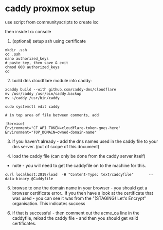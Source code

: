 # caddy proxmox setup

use script from communityscripts to create lxc

then inside lxc console

1. (optional) setup ssh using certificate

```
mkdir .ssh
cd .ssh
nano authorized_keys
# paste key, then save & exit
chmod 600 authorized_keys
cd
```

2. build dns cloudflare module into caddy:

```
xcaddy build --with github.com/caddy-dns/cloudflare
mv /usr/caddy /usr/bin/caddy.backup
mv ~/caddy /usr/bin/caddy

sudo systemctl edit caddy

# in top area of file between comments, add

[Service]
Environment="CF_API_TOKEN=cloudflare-token-goes-here"
Environment="TOP_DOMAIN=owned-domain-name"
```

3. if you haven't already - add the dns names used in the caddy file to your dns server. (out of scope of this document)

4. load the caddy file (can only be done from the caddy server itself)
- note - you will need to get the caddyfile on to the machine for this.

```
curl localhost:2019/load  -H "Content-Type: text/caddyfile"       --data-binary @Caddyfile
```

5. browse to one the domain name in your browser - you should get a browser certificate error.. if you then have a look at the certificate that was used - you can see it was from the "(STAGING) Let's Encrypt" organisation. This indicates success

6. if that is successful - then comment out the acme_ca line in the caddyfile, reload the caddy file - and then you should get valid certificates. 

